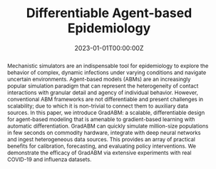 ---
title: "Differentiable Agent-based Epidemiology"
authors:
- Ayush Chopra
- Alexander Rodríguez
- Jayakumar Subramanian
- Arnau Quera-Bofarull
- Balaji Krishnamurthy
- B Aditya Prakash
- Ramesh Raskar

date: "2023-01-01T00:00:00Z"
doi: ""

publishDate: "2023-01-01T00:00:00Z"

publication_types: ["conference"]

publication: "AAMAS"
publication_short: "AAMAS"

abstract: "Mechanistic simulators are an indispensable tool for epidemiology to explore the behavior of complex, dynamic infections under varying conditions and navigate uncertain environments. Agent-based models (ABMs) are an increasingly popular simulation paradigm that can represent the heterogeneity of contact interactions with granular detail and agency of individual behavior. However, conventional ABM frameworks are not differentiable and present challenges in scalability; due to which it is non-trivial to connect them to auxiliary data sources. In this paper, we introduce GradABM: a scalable, differentiable design for agent-based modeling that is amenable to gradient-based learning with automatic differentiation. GradABM can quickly simulate million-size populations in few seconds on commodity hardware, integrate with deep neural networks and ingest heterogeneous data sources. This provides an array of practical benefits for calibration, forecasting, and evaluating policy interventions. We demonstrate the efficacy of GradABM via extensive experiments with real COVID-19 and influenza datasets."

tags: ["Epidemiology", "Agent-based modeling", "Differentiable", "Simulation", "Covid-19"]
summary: ""

tags:
- Epidemiology
- Agent-based models
- Simulation
- Differentiable
- Covid-19
featured: false

links:
url_pdf: "https://www.southampton.ac.uk/~eg/AAMAS2023/pdfs/p1848.pdf"
url_code: ""
url_dataset: ""
url_poster: ""
url_project: ""
url_slides: ""
url_source: ""
url_video: ""


projects: []
slides: ""
---
